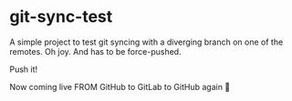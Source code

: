 # git-sync-test

A simple project to test git syncing with a diverging branch on one of the remotes. Oh joy. And has to be force-pushed.

Push it!

Now coming live FROM GitHub to GitLab to GitHub again :tada:
